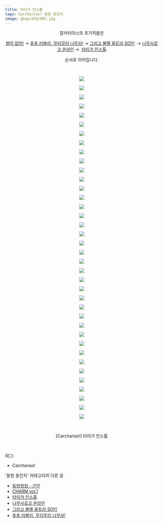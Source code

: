```yaml
---
title: 타이거 인스톨
tags: Carcharias! 동방_동인지
image: ghap/439/001.jpg
---
```

<div class="article">
<p style="text-align: center; clear: none; float: none;">칼카리아스의 초기작들은</p>
<p style="text-align: center; clear: none; float: none;"><a href="http://ghaptouhou.tistory.com/435" target="_blank">쌀이 없어!</a> → <a href="http://ghaptouhou.tistory.com/436" target="_blank">츄츄 러블리, 무리무리 나무삼!</a> → <a href="http://ghaptouhou.tistory.com/437" target="_blank">그리고 불멸 울트라 SOY!</a>  → <a href="http://ghaptouhou.tistory.com/438" target="_blank">나무사로크 온라인</a> →  <a href="http://ghaptouhou.tistory.com/439" target="_blank">타이거 인스톨</a></p>
<p style="text-align: center; clear: none; float: none;">순서로 이어집니다.</p>
<p style="text-align: center; clear: none; float: none;"><br/></p>
<p style="text-align: center; clear: none; float: none;"><img src="{{ site.nasurl }}/ghap/439/001.jpg"/></p>
<p style="text-align: center; clear: none; float: none;"><img src="{{ site.nasurl }}/ghap/439/002.jpg"/></p>
<p style="text-align: center; clear: none; float: none;"><img src="{{ site.nasurl }}/ghap/439/003.jpg"/></p>
<p style="text-align: center; clear: none; float: none;"><img src="{{ site.nasurl }}/ghap/439/004.jpg"/></p>
<p style="text-align: center; clear: none; float: none;"><img src="{{ site.nasurl }}/ghap/439/005.jpg"/></p>
<p style="text-align: center; clear: none; float: none;"><img src="{{ site.nasurl }}/ghap/439/006.jpg"/></p>
<p style="text-align: center; clear: none; float: none;"><img src="{{ site.nasurl }}/ghap/439/007.jpg"/></p>
<p style="text-align: center; clear: none; float: none;"><img src="{{ site.nasurl }}/ghap/439/008.jpg"/></p>
<p style="text-align: center; clear: none; float: none;"><img src="{{ site.nasurl }}/ghap/439/009.jpg"/></p>
<p style="text-align: center; clear: none; float: none;"><img src="{{ site.nasurl }}/ghap/439/010.jpg"/></p>
<p style="text-align: center; clear: none; float: none;"><img src="{{ site.nasurl }}/ghap/439/011.jpg"/></p>
<p style="text-align: center; clear: none; float: none;"><img src="{{ site.nasurl }}/ghap/439/012.jpg"/></p>
<p style="text-align: center; clear: none; float: none;"><img src="{{ site.nasurl }}/ghap/439/013.jpg"/></p>
<p style="text-align: center; clear: none; float: none;"><img src="{{ site.nasurl }}/ghap/439/014.jpg"/></p>
<p style="text-align: center; clear: none; float: none;"><img src="{{ site.nasurl }}/ghap/439/015.jpg"/></p>
<p style="text-align: center; clear: none; float: none;"><img src="{{ site.nasurl }}/ghap/439/016.jpg"/></p>
<p style="text-align: center; clear: none; float: none;"><img src="{{ site.nasurl }}/ghap/439/017.jpg"/></p>
<p style="text-align: center; clear: none; float: none;"><img src="{{ site.nasurl }}/ghap/439/018.jpg"/></p>
<p style="text-align: center; clear: none; float: none;"><img src="{{ site.nasurl }}/ghap/439/019.jpg"/></p>
<p style="text-align: center; clear: none; float: none;"><img src="{{ site.nasurl }}/ghap/439/020.jpg"/></p>
<p style="text-align: center; clear: none; float: none;"><img src="{{ site.nasurl }}/ghap/439/021.jpg"/></p>
<p style="text-align: center; clear: none; float: none;"><img src="{{ site.nasurl }}/ghap/439/022.jpg"/></p>
<p style="text-align: center; clear: none; float: none;"><img src="{{ site.nasurl }}/ghap/439/023.jpg"/></p>
<p style="text-align: center; clear: none; float: none;"><img src="{{ site.nasurl }}/ghap/439/024.jpg"/></p>
<p style="text-align: center; clear: none; float: none;"><img src="{{ site.nasurl }}/ghap/439/025.jpg"/></p>
<p style="text-align: center; clear: none; float: none;"><img src="{{ site.nasurl }}/ghap/439/026.jpg"/></p>
<p style="text-align: center; clear: none; float: none;"><img src="{{ site.nasurl }}/ghap/439/027.jpg"/></p>
<p style="text-align: center; clear: none; float: none;"><img src="{{ site.nasurl }}/ghap/439/028.jpg"/></p>
<p style="text-align: center; clear: none; float: none;"><img src="{{ site.nasurl }}/ghap/439/029.jpg"/></p>
<p style="text-align: center; clear: none; float: none;"><img src="{{ site.nasurl }}/ghap/439/030.jpg"/></p>
<p style="text-align: center; clear: none; float: none;"><img src="{{ site.nasurl }}/ghap/439/031.jpg"/></p>
<p style="text-align: center; clear: none; float: none;"><img src="{{ site.nasurl }}/ghap/439/032.jpg"/></p>
<p style="text-align: center; clear: none; float: none;"><img src="{{ site.nasurl }}/ghap/439/033.jpg"/></p>
<p style="text-align: center; clear: none; float: none;"><img src="{{ site.nasurl }}/ghap/439/034.jpg"/></p>
<p style="text-align: center; clear: none; float: none;"><img src="{{ site.nasurl }}/ghap/439/035.jpg"/></p>
<p style="text-align: center; clear: none; float: none;"><img src="{{ site.nasurl }}/ghap/439/036.jpg"/></p>
<p style="text-align: center; clear: none; float: none;"><img src="{{ site.nasurl }}/ghap/439/037.jpg"/></p>
<p style="text-align: center; clear: none; float: none;"><img src="{{ site.nasurl }}/ghap/439/038.jpg"/></p>
<p style="text-align: center; clear: none; float: none;"><br/></p>
<p style="text-align: center; clear: none; float: none;">[Carcharias!] 타이거 인스톨</p>
<p><br/></p>
</div><div class="tagTrail">
<p>태그: </p>
<ul>
<li>Carcharias!</li>
</ul>
</div><div class="another">
<p>'동방 동인지' 카테고리의 다른 글</p>
<ul>
<li><a href="/2016-06-21-ghap_441">동방청첩 - 곤인</a></li>
<li><a href="/2016-06-21-ghap_440">CHARM vol.1</a></li>
<li><a href="/2016-06-21-ghap_439">타이거 인스톨</a></li>
<li><a href="/2016-06-21-ghap_438">나무사로크 온라인</a></li>
<li><a href="/2016-06-21-ghap_437">그리고 불멸 울트라 SOY!</a></li>
<li><a href="/2016-06-21-ghap_436">츄츄 러블리, 무리무리 나무삼!</a></li>
</ul>
</div><div class="cb_module cb_fluid">
<div class="cb_wrt cb_profile">
</div><!-- commentList close -->
</div>